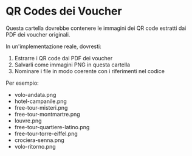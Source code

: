 # QR Codes dei Voucher

Questa cartella dovrebbe contenere le immagini dei QR code estratti dai PDF dei voucher originali.

In un'implementazione reale, dovresti:

1. Estrarre i QR code dai PDF dei voucher
2. Salvarli come immagini PNG in questa cartella
3. Nominare i file in modo coerente con i riferimenti nel codice

Per esempio:
- volo-andata.png
- hotel-campanile.png
- free-tour-misteri.png
- free-tour-montmartre.png
- louvre.png
- free-tour-quartiere-latino.png
- free-tour-torre-eiffel.png
- crociera-senna.png
- volo-ritorno.png
